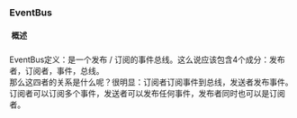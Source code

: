 
###  EventBus
####  概述

#####  
EventBus定义：是一个发布 / 订阅的事件总线。这么说应该包含4个成分：发布者，订阅者，事件，总线。  
那么这四者的关系是什么呢？很明显：订阅者订阅事件到总线，发送者发布事件。  
订阅者可以订阅多个事件，发送者可以发布任何事件，发布者同时也可以是订阅者。
